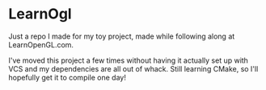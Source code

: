 # LearnOgl

Just a repo I made for my toy project, made while following along at LearnOpenGL.com.

I've moved this project a few times without having it actually set up with VCS and my dependencies are all out of whack. Still learning CMake, so I'll hopefully get it to compile one day!

